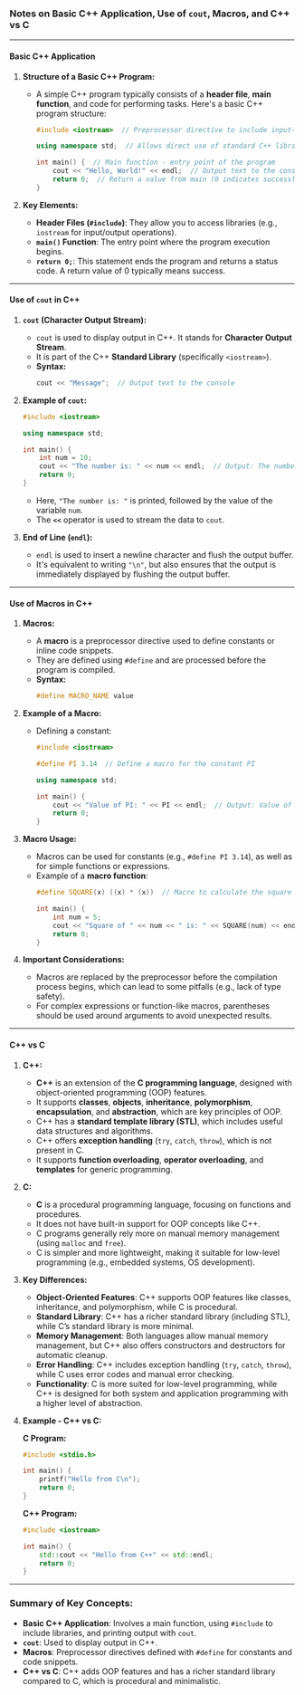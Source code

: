 ### Notes on Basic C++ Application, Use of `cout`, Macros, and C++ vs C

---

#### **Basic C++ Application**

1. **Structure of a Basic C++ Program:**
   - A simple C++ program typically consists of a **header file**, **main function**, and code for performing tasks. Here's a basic C++ program structure:

     ```cpp
     #include <iostream>  // Preprocessor directive to include input-output library

     using namespace std;  // Allows direct use of standard C++ library names

     int main() {  // Main function - entry point of the program
         cout << "Hello, World!" << endl;  // Output text to the console
         return 0;  // Return a value from main (0 indicates successful execution)
     }
     ```

2. **Key Elements:**
   - **Header Files (`#include`)**: They allow you to access libraries (e.g., `iostream` for input/output operations).
   - **`main()` Function**: The entry point where the program execution begins.
   - **`return 0;`**: This statement ends the program and returns a status code. A return value of 0 typically means success.
   
---

#### **Use of `cout` in C++**

1. **`cout` (Character Output Stream):**
   - `cout` is used to display output in C++. It stands for **Character Output Stream**.
   - It is part of the C++ **Standard Library** (specifically `<iostream>`).
   - **Syntax:**
     ```cpp
     cout << "Message";  // Output text to the console
     ```

2. **Example of `cout`:**

   ```cpp
   #include <iostream>

   using namespace std;

   int main() {
       int num = 10;
       cout << "The number is: " << num << endl;  // Output: The number is: 10
       return 0;
   }
   ```

   - Here, `"The number is: "` is printed, followed by the value of the variable `num`.
   - The **`<<`** operator is used to stream the data to `cout`.

3. **End of Line (`endl`):**
   - `endl` is used to insert a newline character and flush the output buffer.
   - It's equivalent to writing `"\n"`, but also ensures that the output is immediately displayed by flushing the output buffer.

---

#### **Use of Macros in C++**

1. **Macros:**
   - A **macro** is a preprocessor directive used to define constants or inline code snippets.
   - They are defined using `#define` and are processed before the program is compiled.
   - **Syntax:**
     ```cpp
     #define MACRO_NAME value
     ```

2. **Example of a Macro:**
   - Defining a constant:
     ```cpp
     #include <iostream>
     
     #define PI 3.14  // Define a macro for the constant PI

     using namespace std;

     int main() {
         cout << "Value of PI: " << PI << endl;  // Output: Value of PI: 3.14
         return 0;
     }
     ```

3. **Macro Usage:**
   - Macros can be used for constants (e.g., `#define PI 3.14`), as well as for simple functions or expressions.
   - Example of a **macro function**:
     ```cpp
     #define SQUARE(x) ((x) * (x))  // Macro to calculate the square of a number

     int main() {
         int num = 5;
         cout << "Square of " << num << " is: " << SQUARE(num) << endl;
         return 0;
     }
     ```

4. **Important Considerations:**
   - Macros are replaced by the preprocessor before the compilation process begins, which can lead to some pitfalls (e.g., lack of type safety).
   - For complex expressions or function-like macros, parentheses should be used around arguments to avoid unexpected results.

---

#### **C++ vs C**

1. **C++:**
   - **C++** is an extension of the **C programming language**, designed with object-oriented programming (OOP) features.
   - It supports **classes**, **objects**, **inheritance**, **polymorphism**, **encapsulation**, and **abstraction**, which are key principles of OOP.
   - C++ has a **standard template library (STL)**, which includes useful data structures and algorithms.
   - C++ offers **exception handling** (`try`, `catch`, `throw`), which is not present in C.
   - It supports **function overloading**, **operator overloading**, and **templates** for generic programming.

2. **C:**
   - **C** is a procedural programming language, focusing on functions and procedures.
   - It does not have built-in support for OOP concepts like C++.
   - C programs generally rely more on manual memory management (using `malloc` and `free`).
   - C is simpler and more lightweight, making it suitable for low-level programming (e.g., embedded systems, OS development).

3. **Key Differences:**
   - **Object-Oriented Features**: C++ supports OOP features like classes, inheritance, and polymorphism, while C is procedural.
   - **Standard Library**: C++ has a richer standard library (including STL), while C’s standard library is more minimal.
   - **Memory Management**: Both languages allow manual memory management, but C++ also offers constructors and destructors for automatic cleanup.
   - **Error Handling**: C++ includes exception handling (`try`, `catch`, `throw`), while C uses error codes and manual error checking.
   - **Functionality**: C is more suited for low-level programming, while C++ is designed for both system and application programming with a higher level of abstraction.

4. **Example - C++ vs C:**

   **C Program:**
   ```c
   #include <stdio.h>

   int main() {
       printf("Hello from C\n");
       return 0;
   }
   ```

   **C++ Program:**
   ```cpp
   #include <iostream>

   int main() {
       std::cout << "Hello from C++" << std::endl;
       return 0;
   }
   ```

---

### Summary of Key Concepts:
- **Basic C++ Application**: Involves a main function, using `#include` to include libraries, and printing output with `cout`.
- **`cout`**: Used to display output in C++.
- **Macros**: Preprocessor directives defined with `#define` for constants and code snippets.
- **C++ vs C**: C++ adds OOP features and has a richer standard library compared to C, which is procedural and minimalistic.


